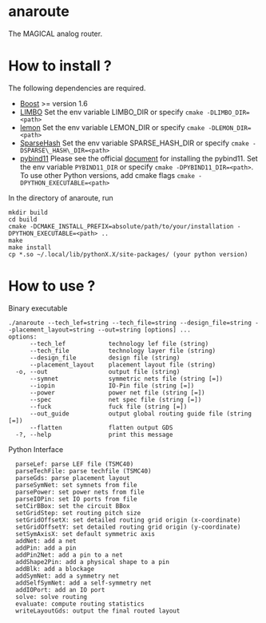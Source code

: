 # anaroute

The MAGICAL analog router.

# How to install ?

The following dependencies are required.

 - [Boost](www.boost.org) >= version 1.6
 - [LIMBO](https://github.com/limbo018/Limbo) Set the env variable LIMBO\_DIR or specify `cmake -DLIMBO_DIR=<path>`
 - [lemon](https://lemon.cs.elte.hu) Set the env variable LEMON\_DIR or specify `cmake -DLEMON_DIR=<path>`
 - [SparseHash](https://github.com/sparsehash/sparsehash) Set the env variable SPARSE\_HASH\_DIR or specify `cmake -DSPARSE\_HASH\_DIR=<path>`
 - [pybind11](https://github.com/pybind/pybind11) Please see the official [document](http://pybind11.readthedocs.org/en/master) for installing the pybind11.
    Set the env variable `PYBIND11_DIR` or specify `cmake -DPYBIND11_DIR=<path>`.
    To use other Python versions, add cmake flags `cmake -DPYTHON_EXECUTABLE=<path>`
 
In the directory of anaroute, run
```
mkdir build
cd build
cmake -DCMAKE_INSTALL_PREFIX=absolute/path/to/your/installation -DPYTHON_EXECUTABLE=<path> ..
make
make install
cp *.so ~/.local/lib/pythonX.X/site-packages/ (your python version)
```

# How to use ?
Binary executable
```
./anaroute --tech_lef=string --tech_file=string --design_file=string --placement_layout=string --out=string [options] ...
options:
      --tech_lef            technology lef file (string)
      --tech_file           technology layer file (string)
      --design_file         design file (string)
      --placement_layout    placement layout file (string)
  -o, --out                 output file (string)
      --symnet              symmetric nets file (string [=])
      --iopin               IO-Pin file (string [=])
      --power               power net file (string [=])
      --spec                net spec file (string [=])
      --fuck                fuck file (string [=])
      --out_guide           output global routing guide file (string [=])
      --flatten             flatten output GDS
  -?, --help                print this message

```

Python Interface
```
  parseLef: parse LEF file (TSMC40)
  parseTechFile: parse techfile (TSMC40)
  parseGds: parse placement layout
  parseSymNet: set symnets from file
  parsePower: set power nets from file
  parseIOPin: set IO ports from file
  setCirBBox: set the circuit BBox 
  setGridStep: set routing pitch size
  setGridOffsetX: set detailed routing grid origin (x-coordinate)
  setGridOffsetY: set detailed routing grid origin (y-coordinate)
  setSymAxisX: set default symmetric axis
  addNet: add a net
  addPin: add a pin
  addPin2Net: add a pin to a net
  addShape2Pin: add a physical shape to a pin
  addBlk: add a blockage
  addSymNet: add a symmetry net
  addSelfSymNet: add a self-symmetry net
  addIOPort: add an IO port
  solve: solve routing
  evaluate: compute routing statistics
  writeLayoutGds: output the final routed layout
```
